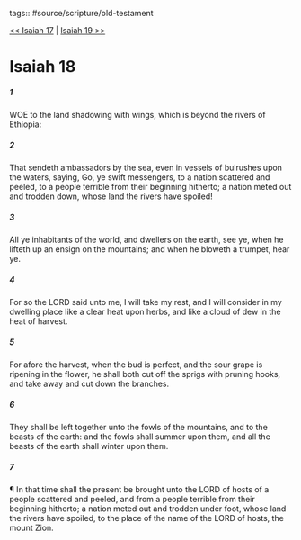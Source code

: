 tags:: #source/scripture/old-testament

[<< Isaiah 17](/Old_Testament/23_Isaiah/Isaiah_17.md) | [Isaiah 19 >>](/Old_Testament/23_Isaiah/Isaiah_19.md)

# Isaiah 18

##### 1

WOE to the land shadowing with wings, which is beyond the rivers of Ethiopia:

##### 2

That sendeth ambassadors by the sea, even in vessels of bulrushes upon the waters, saying, Go, ye swift messengers, to a nation scattered and peeled, to a people terrible from their beginning hitherto; a nation meted out and trodden down, whose land the rivers have spoiled!

##### 3

All ye inhabitants of the world, and dwellers on the earth, see ye, when he lifteth up an ensign on the mountains; and when he bloweth a trumpet, hear ye.

##### 4

For so the LORD said unto me, I will take my rest, and I will consider in my dwelling place like a clear heat upon herbs, and like a cloud of dew in the heat of harvest.

##### 5

For afore the harvest, when the bud is perfect, and the sour grape is ripening in the flower, he shall both cut off the sprigs with pruning hooks, and take away and cut down the branches.

##### 6

They shall be left together unto the fowls of the mountains, and to the beasts of the earth: and the fowls shall summer upon them, and all the beasts of the earth shall winter upon them.

##### 7

¶ In that time shall the present be brought unto the LORD of hosts of a people scattered and peeled, and from a people terrible from their beginning hitherto; a nation meted out and trodden under foot, whose land the rivers have spoiled, to the place of the name of the LORD of hosts, the mount Zion.

